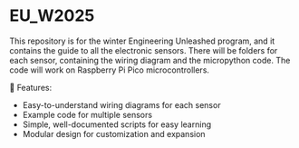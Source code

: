 # EU_W2025
This repository is for the winter Engineering Unleashed program, and it contains the guide to all the electronic sensors. There will be folders for each sensor, containing the wiring diagram and the micropython code. The code will work on Raspberry Pi Pico microcontrollers. 

🚀 Features:
- Easy-to-understand wiring diagrams for each sensor
- Example code for multiple sensors
- Simple, well-documented scripts for easy learning
- Modular design for customization and expansion
